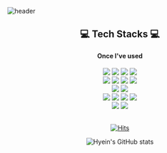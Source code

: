 ![header](https://capsule-render.vercel.app/api?type=waving&color=timeGradient&height=270&section=header&text=Welcome%20to%20Hyein's%20GitHub%20&fontSize=40&animation=twinkling)

<div align="center">
<h2 align="center">💻 Tech Stacks 💻</h2>
<h4>Once I've used</h4>
<img src ="https://img.shields.io/badge/Springboot-6DB33F.svg?&style=flat&logo=springboot&logoColor=white"/> <img src ="https://img.shields.io/badge/Nest.js-E0234E.svg?&style=flat&logo=nestjs&logoColor=white"/> <img src ="https://img.shields.io/badge/Django-092E20.svg?&style=flate&logo=django&logoColor=white"/>  <img src ="https://img.shields.io/badge/Node.js-339933.svg?&style=flat&logo=nodedotjs&logoColor=white"/> </br>
  <img src ="https://img.shields.io/badge/MySQL-4479A1.svg?&style=flat&logo=mysql&logoColor=white"/> <img src ="https://img.shields.io/badge/Nginx-009639.svg?&style=flat&logo=nginx&logoColor=white"/> <img src ="https://img.shields.io/badge/AmazonEC2-FF9900.svg?&style=flat&logo=amazonec2&logoColor=white"/> <img src ="https://img.shields.io/badge/Firebase-FFCA28.svg?&style=flat&logo=firebase&logoColor=white"/> </br>
  <img src ="https://img.shields.io/badge/Swift-F05138.svg?&style=flat&logo=swift&logoColor=white"/>  <img src ="https://img.shields.io/badge/Flutter-02569B.svg?&style=flat&logo=flutter&logoColor=white"/> </br>
<img src ="https://img.shields.io/badge/Python-3776AB.svg?&style=flat&logo=Python&logoColor=white"/> <img src ="https://img.shields.io/badge/JAVA-007396.svg?&style=flat&logo=java&logoColor=white"/> <img src ="https://img.shields.io/badge/c-A8B9CC.svg?&style=flat&logo=c&logoColor=white"/> <img src ="https://img.shields.io/badge/C++-00599C.svg?&style=flat&logo=C%2B%2B&logoColor=white"/>  </br>
<img src ="https://img.shields.io/badge/javascript-F7DF1E.svg?&style=flat&logo=javascript&logoColor=white"/> <img src ="https://img.shields.io/badge/bootstrap-7952B3.svg?&style=flat&logo=bootstrap&logoColor=white"/>  </br>




</br>

[![Hits](https://hits.seeyoufarm.com/api/count/incr/badge.svg?url=https%3A%2F%2Fgithub.com%2Fhyeinj&count_bg=%23FF84A3&title_bg=%23555555&icon=github.svg&icon_color=%23E7E7E7&title=GITHUB&edge_flat=false)](https://hits.seeyoufarm.com)

![Hyein's GitHub stats](https://github-readme-stats.vercel.app/api?username=hyeinj&count_private=true&show_icons=true&theme=cobalt)

</div>

<!--
[![Top Langs](https://github-readme-stats.vercel.app/api/top-langs/?username=hyeinj&layout=compact)](https://github.com/hyeinj)

**hyeinj/hyeinj** is a ✨ _special_ ✨ repository because its `README.md` (this file) appears on your GitHub profile.

Here are some ideas to get you started:

- 🔭 I’m currently working on ...
- 🌱 I’m currently learning ...
- 👯 I’m looking to collaborate on ...
- 🤔 I’m looking for help with ...
- 💬 Ask me about ...
- 📫 How to reach me: ...
- 😄 Pronouns: ...
- ⚡ Fun fact: ...
-->
